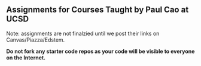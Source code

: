 ## Assignments for Courses Taught by Paul Cao at UCSD

Note: assignments are not finalzied until we post their links on Canvas/Piazza/Edstem. 

**Do not fork any starter code repos as your code will be visible to everyone on the Internet.**
